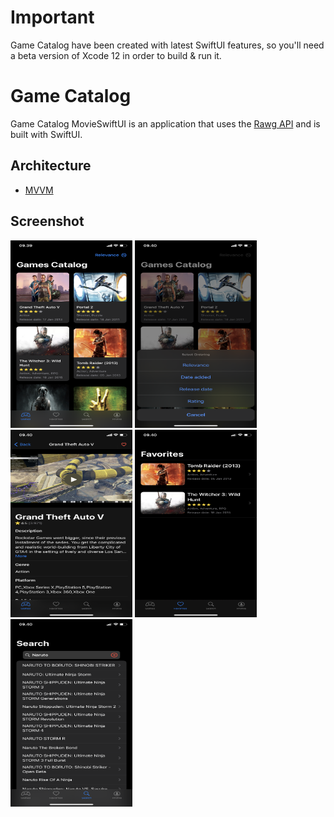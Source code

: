 # Important

Game Catalog have been created with latest SwiftUI features, so you'll need a beta version of Xcode 12 in order to build & run it.

# Game Catalog

Game Catalog MovieSwiftUI is an application that uses the [Rawg API](https://api.rawg.io/docs/) and is built with SwiftUI.

## Architecture

* [MVVM](https://en.wikipedia.org/wiki/Model%E2%80%93view%E2%80%93viewmodel)

## Screenshot
<img src="/Screenshot/img1.PNG" width="195" height="300"> <img src="/Screenshot/img2.PNG" width="195" height="300">
<img src="/Screenshot/img3.PNG" width="195" height="300"> <img src="/Screenshot/img4.PNG" width="195" height="300">
<img src="/Screenshot/img5.PNG" width="195" height="300"> 
